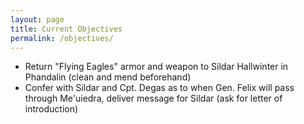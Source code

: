 ```yaml
---
layout: page
title: Current Objectives
permalink: /objectives/
---
```

- Return "Flying Eagles" armor and weapon to Sildar Hallwinter in Phandalin (clean and mend beforehand)
- Confer with Sildar and Cpt. Degas as to when Gen. Felix will pass through Me'uiedra, deliver message for Sildar (ask for letter of introduction)
